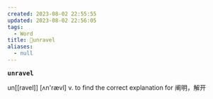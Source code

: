 ```yaml
---
created: 2023-08-02 22:55:55
updated: 2023-08-02 22:56:05
tags:
  - Word
title: 📖unravel
aliases:
  - null
---
```


<pre><strong>unravel</strong></pre>
un[[ravel]] [ʌn'rævl]
v. to find the correct explanation for 阐明，解开
